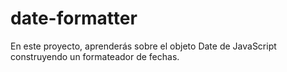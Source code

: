 # date-formatter
En este proyecto, aprenderás sobre el objeto Date de JavaScript construyendo un formateador de fechas.
